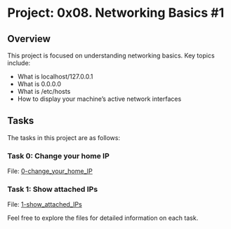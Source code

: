 # Project: 0x08. Networking Basics #1

## Overview

This project is focused on understanding networking basics. Key topics include:

- What is localhost/127.0.0.1
- What is 0.0.0.0
- What is /etc/hosts
- How to display your machine’s active network interfaces

## Tasks

The tasks in this project are as follows:

### Task 0: Change your home IP
File: [0-change_your_home_IP](./0-change_your_home_IP)

### Task 1: Show attached IPs
File: [1-show_attached_IPs](./1-show_attached_IPs)

Feel free to explore the files for detailed information on each task.